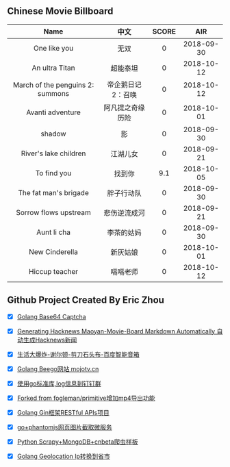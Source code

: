 ## Chinese Movie Billboard
|   Name          | 中文           | SCORE   |  AIR|
|:-------------:|:-------------:| :-----:|:-----:|
|One like you | 无双 |0| 2018-09-30|
|An ultra Titan | 超能泰坦 |0| 2018-10-12|
|March of the penguins 2: summons | 帝企鹅日记2：召唤 |0| 2018-10-12|
|Avanti adventure | 阿凡提之奇缘历险 |0| 2018-10-01|
|shadow | 影 |0| 2018-09-30|
|River&#39;s lake children | 江湖儿女 |0| 2018-09-21|
|To find you | 找到你 |9.1| 2018-10-05|
|The fat man&#39;s brigade | 胖子行动队 |0| 2018-09-30|
|Sorrow flows upstream | 悲伤逆流成河 |0| 2018-09-21|
|Aunt li cha | 李茶的姑妈 |0| 2018-09-30|
|New Cinderella | 新灰姑娘 |0| 2018-10-01|
|Hiccup teacher | 嗝嗝老师 |0| 2018-10-12|


## Github Project Created By Eric Zhou

- [x] [Golang Base64 Captcha](https://github.com/mojocn/base64Captcha)
- [x] [Generating Hacknews Maoyan-Movie-Board Markdown Automatically 自动生成Hacknews新闻](https://github.com/dejavuzhou/md-genie)
- [x] [生活大爆炸-谢尔顿-剪刀石头布-百度智能音箱](https://github.com/mojocn/dueros-bang-game)
- [x] [Golang Beego网站 mojotv.cn](https://github.com/mojocn/www.mojotv.cn)
- [x] [使用go标准库,log信息到钉钉群](https://github.com/mojocn/dooger)
- [x] [Forked from fogleman/primitive增加mp4导出功能](https://github.com/mojocn/primitive)
- [x] [Golang Gin框架RESTful APIs项目](https://github.com/JJJJJJJerk/ezier-golang-web-api-framework)
- [x] [go+phantomjs网页图片截取微服务](https://github.com/mojocn/screen_shot)
- [x] [Python Scrapy+MongoDB+cnbeta爬虫样板](https://github.com/mojocn/scrapy_mongodb_boilerplate_cnbeta)
- [x] [Golang Geolocation Ip转换到省市](https://github.com/mojocn/ip2location)





